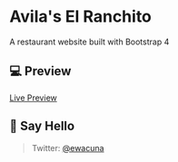 # Avila's El Ranchito

A restaurant website built with Bootstrap 4

## :computer: Preview

[Live Preview](https://ewacuna.github.io/avila-s-el-ranchito/index.html)

## :wave: Say Hello

> Twitter: [@ewacuna](https://twitter.com/ewacuna)
